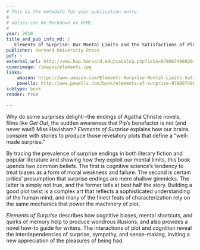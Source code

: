 ```yaml
---
# This is the metadata for your publication entry.
#
# Values can be Markdown or HTML.
#
year: 2018
title_and_pub_info_md: |
  _Elements of Surprise: Our Mental Limits and the Satisfactions of Plot_
publisher: Harvard University Press
pdf: ~
external_url: http://www.hup.harvard.edu/catalog.php?isbn=9780674980204
coverimage: /images/elements.jpg
links:
    amazon: https://www.amazon.com/Elements-Surprise-Mental-Limits-Satisfactions/dp/0674980204/ref=sr_1_1?ie=UTF8&qid=1519580974&sr=8-1&keywords=vera+tobin
    powells: http://www.powells.com/book/elements-of-surprise-9780674980204/61-0
subtype: book
render: true

---
```

Why do some surprises delight--the endings of Agatha Christie novels, films like _Get Out_, the sudden awareness that Pip’s benefactor is not (and never was!) Miss Havisham? _Elements of Surprise_ explains how our brains conspire with stories to produce those revelatory plots that define a "well-made surprise."

By tracing the prevalence of surprise endings in both literary fiction and popular literature and showing how they exploit our mental limits, this book upends two common beliefs. The first is cognitive science’s tendency to treat biases as a form of moral weakness and failure. The second is certain critics' presumption that surprise endings are mere shallow gimmicks. The latter is simply not true, and the former tells at best half the story. Building a good plot twist is a complex art that reflects a sophisticated understanding of the human mind, and many of the finest feats of characterization rely on the same mechanics that power the machinery of plot.

_Elements of Surprise_ describes how cognitive biases, mental shortcuts, and quirks of memory help to produce wondrous illusions, and also provides a novel how-to guide for writers. The interactions of plot and cognition reveal the interdependencies of surprise, sympathy, and sense-making, inviting a new appreciation of the pleasures of being had.
